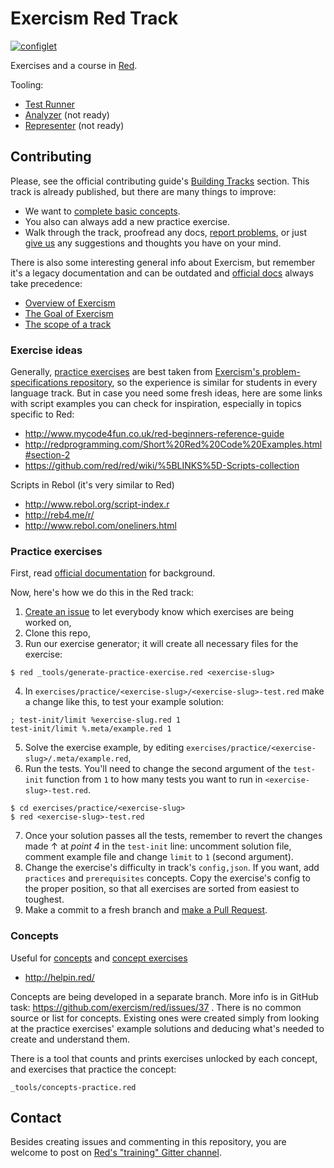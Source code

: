 # Exercism Red Track

[![configlet](https://github.com/exercism/red/workflows/configlet/badge.svg)](https://github.com/exercism/red/actions?query=workflow%3Aconfiglet)

Exercises and a course in [Red](https://www.red-lang.org/).

Tooling:

* [Test Runner](https://github.com/exercism/red-test-runner)
* [Analyzer](https://github.com/exercism/red-analyzer) (not ready)
* [Representer](https://github.com/exercism/red-representer) (not ready)

## Contributing

Please, see the official contributing guide's [Building Tracks](https://exercism.org/docs/building/tracks) section. This track is already published, but there are many things to improve:

* We want to [complete basic concepts](https://github.com/exercism/red/issues/37).
* You also can always add a new practice exercise.
* Walk through the track, proofread any docs, [report problems](https://github.com/exercism/red/issues/new), or just [give us](https://github.com/exercism/red/issues/new) any suggestions and thoughts you have on your mind.

There is also some interesting general info about Exercism, but remember it's a legacy documentation and can be outdated and [official docs](https://exercism.org/docs) always take precedence:

* [Overview of Exercism](https://github.com/exercism/legacy-docs/blob/main/about/README.md)
* [The Goal of Exercism](https://github.com/exercism/legacy-docs/blob/main/about/goal-of-exercism.md)
* [The scope of a track](https://github.com/exercism/legacy-docs/blob/main/about/scope-of-a-track.md)

### Exercise ideas

Generally, [practice exercises](https://exercism.org/docs/building/tracks/practice-exercises) are best taken from [Exercism's problem-specifications repository](https://github.com/exercism/problem-specifications), so the experience is similar for students in every language track. But in case you need some fresh ideas, here are some links with script examples you can check for inspiration, especially in topics specific to Red:

* http://www.mycode4fun.co.uk/red-beginners-reference-guide
* http://redprogramming.com/Short%20Red%20Code%20Examples.html#section-2
* https://github.com/red/red/wiki/%5BLINKS%5D-Scripts-collection

Scripts in Rebol (it's very similar to Red)

* http://www.rebol.org/script-index.r
* http://reb4.me/r/
* http://www.rebol.com/oneliners.html

### Practice exercises

First, read [official documentation](https://exercism.org/docs/building/tracks/practice-exercises) for background.

Now, here's how we do this in the Red track:

1. [Create an issue](https://github.com/exercism/red/issues/new) to let everybody know which exercises are being worked on,
2. Clone this repo,
3. Run our exercise generator; it will create all necessary files for the exercise:
```shell
$ red _tools/generate-practice-exercise.red <exercise-slug>
```
4. In `exercises/practice/<exercise-slug>/<exercise-slug>-test.red` make a change like this, to test your example solution:
```red
; test-init/limit %exercise-slug.red 1
test-init/limit %.meta/example.red 1
```
5. Solve the exercise example, by editing `exercises/practice/<exercise-slug>/.meta/example.red`,
6. Run the tests. You'll need to change the second argument of the `test-init` function from `1` to how many tests you want to run in `<exercise-slug>-test.red`.
```shell
$ cd exercises/practice/<exercise-slug>
$ red <exercise-slug>-test.red
```
7. Once your solution passes all the tests, remember to revert the changes made ↑ at *point 4* in the `test-init` line: uncomment solution file, comment example file and change `limit` to `1` (second argument).
8. Change the exercise's difficulty in track's `config,json`. If you want, add `practices` and `prerequisites` concepts. Copy the exercise's config to the proper position, so that all exercises are sorted from easiest to toughest.
9. Make a commit to a fresh branch and [make a Pull Request](https://exercism.org/docs/building/github/contributors-pull-request-guide).

### Concepts

Useful for [concepts](https://github.com/exercism/docs/blob/main/building/tracks/concepts.md) and [concept exercises](https://github.com/exercism/docs/blob/main/building/tracks/concept-exercises.md)

* http://helpin.red/

Concepts are being developed in a separate branch. More info is in GitHub task: https://github.com/exercism/red/issues/37 . There is no common source or list for concepts. Existing ones were created simply from looking at the practice exercises' example solutions and deducing what's needed to create and understand them.

There is a tool that counts and prints exercises unlocked by each concept, and exercises that practice the concept:

`_tools/concepts-practice.red`

## Contact

Besides creating issues and commenting in this repository, you are welcome to post on [Red's "training" Gitter channel](https://gitter.im/red/training).
